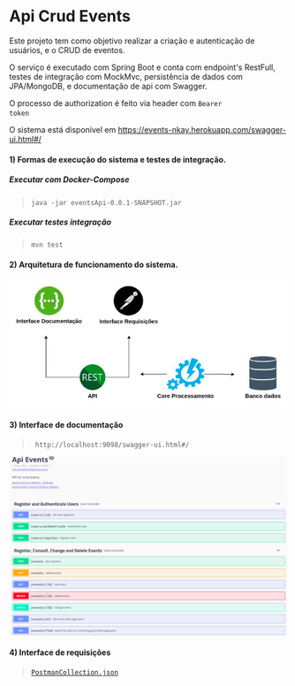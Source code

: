 # Api Crud Events

Este projeto tem como objetivo realizar a criação e autenticação de usuários, e o CRUD de eventos.

O serviço é executado com Spring Boot e conta com endpoint's RestFull, testes de integração com MockMvc, persistência de dados com JPA/MongoDB, e documentação de api com Swagger.

O processo de authorization é feito via header com <code>Bearer token</code>

O sistema está disponível em https://events-nkay.herokuapp.com/swagger-ui.html#/

#### 1) Formas de execução do sistema e testes de integração.

   ##### Executar com Docker-Compose 
   ><code>java -jar eventsApi-0.0.1-SNAPSHOT.jar</code>

   ##### Executar testes integração 
   ><code>mvn test</code>

#### 2) Arquitetura de funcionamento do sistema.
![](img/arquitetura.jpg)

#### 3) Interface de documentação
><code> http://localhost:9098/swagger-ui.html#/</code>

![](img/swagger.png)

#### 4) Interface de requisições
><code>[PostmanCollection.json](Nkay-Events.postman_collection.json)</code>
